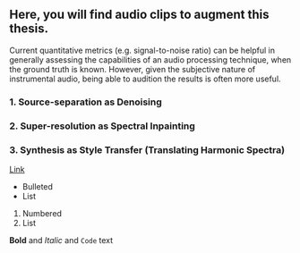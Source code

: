 ## Here, you will find audio clips to augment this thesis.

Current quantitative metrics (e.g. signal-to-noise ratio) can be helpful in generally assessing the capabilities of an audio processing technique, when the ground truth is known. However, given the subjective nature of instrumental audio, being able to audition the results is often more useful.


### 1. Source-separation as Denoising

### 2. Super-resolution as Spectral Inpainting

### 3. Synthesis as Style Transfer (Translating Harmonic Spectra)

[Link](https://raw.githubusercontent.com/SvenShade/Thesis_Demo/master/scarborough_H2R_enhance_bandavg.wav)




- Bulleted
- List

1. Numbered
2. List

**Bold** and _Italic_ and `Code` text
